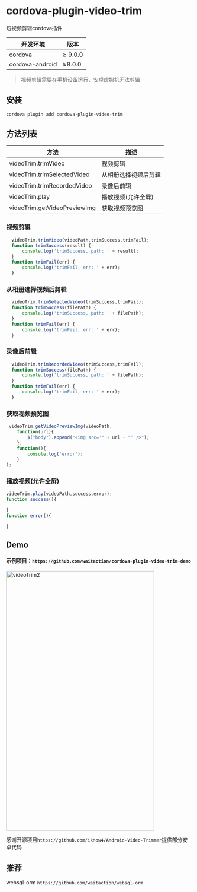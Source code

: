 
# cordova-plugin-video-trim
短视频剪辑cordova插件

| 开发环境        | 版本    |
| --------------- | ------- |
| cordova         | ≥ 9.0.0 |
| cordova-android | ≥8.0.0  |

> 视频剪辑需要在手机设备运行，安卓虚拟机无法剪辑

## 安装

``` shell
cordova plugin add cordova-plugin-video-trim
```

## 方法列表
| 方法                         | 描述                 |
| ---------------------------- | -------------------- |
| videoTrim.trimVideo          | 视频剪辑             |
| videoTrim.trimSelectedVideo  | 从相册选择视频后剪辑 |
| videoTrim.trimRecordedVideo  | 录像后前辑           |
| videoTrim.play               | 播放视频(允许全屏)   |
| videoTrim.getVideoPreviewImg | 获取视频预览图       |


### 视频剪辑

``` javascript
  videoTrim.trimVideo(videoPath,trimSuccess,trimFail);
  function trimSuccess(result) {
      console.log('trimSuccess, path: ' + result);
  }
  function trimFail(err) {
      console.log('trimFail, err: ' + err);
  }
```

### 从相册选择视频后剪辑
``` javascript
  videoTrim.trimSelectedVideo(trimSuccess,trimFail);
  function trimSuccess(filePath) {
      console.log('trimSuccess, path: ' + filePath);
  }
  function trimFail(err) {
      console.log('trimFail, err: ' + err);
  }
```

### 录像后前辑

``` javascript
  videoTrim.trimRecordedVideo(trimSuccess,trimFail);
  function trimSuccess(filePath) {
      console.log('trimSuccess, path: ' + filePath);
  }
  function trimFail(err) {
      console.log('trimFail, err: ' + err);
  }
```

### 获取视频预览图

``` javascript
 videoTrim.getVideoPreviewImg(videoPath,
    function(url){
        $("body").append("<img src='" + url + "' />");
    },
    function(){
        console.log('error');
    }
);
```

### 播放视频(允许全屏)

``` javascript
videoTrim.play(videoPath,success,error);
function success(){

}
function error(){

}
```

## Demo

#### 示例项目：`https://github.com/waitaction/cordova-plugin-video-trim-demo`

<img src="https://github.com/iknow4/iknow.Images/blob/master/gif/videoTrim2.gif?raw=true" width="400" height="700" alt="videoTrim2"/>

感谢开源项目`https://github.com/iknow4/Android-Video-Trimmer`提供部分安卓代码

## 推荐

websql-orm `https://github.com/waitaction/websql-orm`

